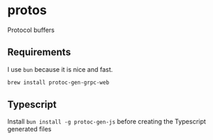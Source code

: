 # protos

Protocol buffers

## Requirements

I use `bun` because it is nice and fast.

```sh
brew install protoc-gen-grpc-web
```

## Typescript

Install `bun install -g protoc-gen-js` before creating the Typescript generated files
